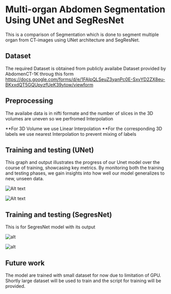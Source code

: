 
# Multi-organ Abdomen Segmentation Using UNet and SegResNet

This is a comparison of Segmentation which is done to segment multiple organ from CT-images using UNet architecture and SegResNet.


## Dataset
The required Dataset is obtained from publicly availabe Dataset
provided by AbdomenCT-1K throug this form https://docs.google.com/forms/d/e/1FAIpQLSeuZ3yanPc0E-SxvYD2ZX8eu-BKxxdQT5GQUpyzfUeK39ytow/viewform


## Preprocessing
The availabe data is in nifti formate and the number of slices in the 3D volumes are uneven so we perfromed Interpolation

**For 3D Volume we use Linear Interpolation
**For the corresponding 3D labels we use nearest Interpolation to prevent mixing of labels
## Training  and testing (UNet)
This graph and output illustrates the progress of our Unet model over the course of training, showcasing key metrics. By monitoring both the training and testing phases, we gain insights into how well our model generalizes to new, unseen data.

![Alt text](https://github.com/dipesh0078/Multiorgan-segmentation-of-Abdomen-using-UNET-SegResNet/blob/main/training%20and%20testing/unet%20graph.png)

![Alt text](https://github.com/dipesh0078/Multiorgan-segmentation-of-Abdomen-using-UNET-SegResNet/blob/main/training%20and%20testing/unet%20jupyter%20output.png)
## Training and testing (SegresNet)
This is for SegresNet model with its output

![alt](https://github.com/dipesh0078/Multiorgan-segmentation-of-Abdomen-using-UNET-SegResNet/blob/main/training%20and%20testing/SegRestNet%20graph.png)

![alt](https://github.com/dipesh0078/Multiorgan-segmentation-of-Abdomen-using-UNET-SegResNet/blob/main/training%20and%20testing/SegResNet%20jupyter%20output.png)

## Future work
The model are trained with small dataset for now due to limitation of GPU. Shortly large dataset will be used to train and the script for training will be provided.
